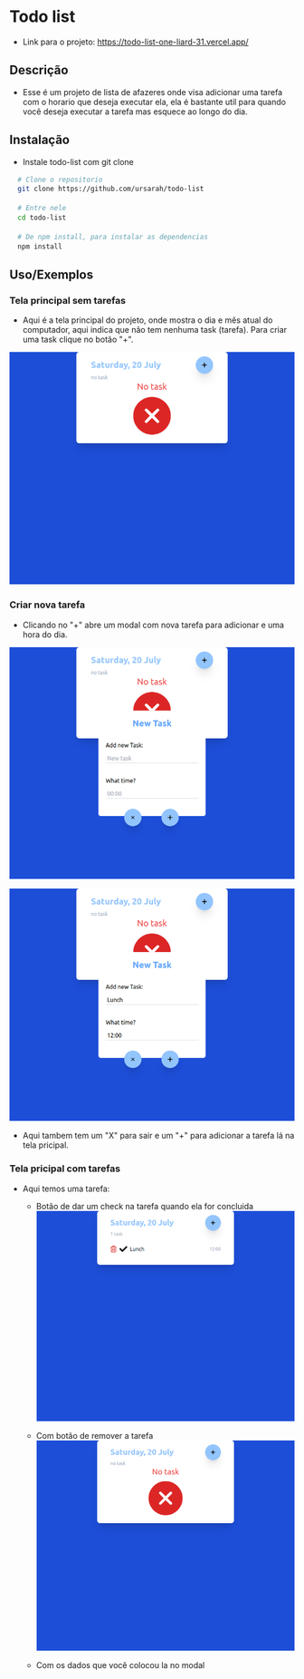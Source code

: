 
# Todo list
- Link para o projeto: 
https://todo-list-one-liard-31.vercel.app/



## Descrição
- Esse é um projeto de lista de afazeres onde visa adicionar uma tarefa com o horario que deseja executar ela, ela é bastante util para quando você deseja executar a tarefa mas esquece ao longo do dia.
## Instalação

- Instale todo-list com git clone

```bash
  # Clone o repositorio
  git clone https://github.com/ursarah/todo-list 

  # Entre nele
  cd todo-list
  
  # De npm install, para instalar as dependencias
  npm install
```
    
## Uso/Exemplos
### Tela principal sem tarefas
- Aqui é a tela principal do projeto, onde mostra o dia e mês atual do computador, aqui indica que não tem nenhuma task (tarefa). Para criar uma task clique no botão "+".

![screenshot](/screeshots/localhost_5173_.png)

### Criar nova tarefa
- Clicando no "+" abre um modal com nova tarefa para adicionar e uma hora do dia.

![screeshot](/screeshots/localhost_5173_%20(1).png)

![screeshot](/screeshots/localhost_5173_%20(2).png)

- Aqui tambem tem um "X" para sair e um "+" para adicionar a tarefa lá na tela pricipal.

### Tela pricipal com tarefas
- Aqui temos uma tarefa:
    - Botão de dar um check na tarefa quando ela for concluida
    ![screeshot](/screeshots/localhost_5173_%20(4).png)

    - Com botão de remover a tarefa
    ![screeshot](/screeshots/localhost_5173_%20(5).png)
    
    - Com os dados que você colocou la no modal
